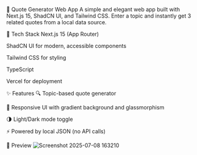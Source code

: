🚀 Quote Generator Web App
A simple and elegant web app built with Next.js 15, ShadCN UI, and Tailwind CSS. Enter a topic and instantly get 3 related quotes from a local data source.

🔧 Tech Stack
Next.js 15 (App Router)

ShadCN UI for modern, accessible components

Tailwind CSS for styling

TypeScript

Vercel for deployment

✨ Features
🔍 Topic-based quote generator

💅 Responsive UI with gradient background and glassmorphism

🌗 Light/Dark mode toggle

⚡ Powered by local JSON (no API calls)

📸 Preview
![Screenshot 2025-07-08 163210](https://github.com/user-attachments/assets/2a84b7ae-204a-4f40-94e8-c00713b2033a)
